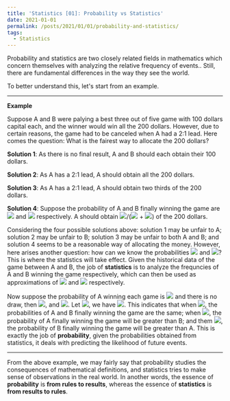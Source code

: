 ```yaml
---
title: 'Statistics [01]: Probability vs Statistics'
date: 2021-01-01
permalink: /posts/2021/01/01/probability-and-statistics/
tags:
  - Statistics
---
```


Probability and statistics are two closely related fields in mathematics which concern themselves with analyzing the relative frequency of events.. Still, there are fundamental differences in the way they see the world.

To better understand this, let's start from an example. 

---
__Example__

Suppose A and B were palying a best three out of five game with 100 dollars capital each, and the winner would win all the 200 dollars. However, due to certain reasons, the game had to be canceled when A had a 2:1 lead. Here comes the question: What is the fairest way to allocate the 200 dollars? 

__Solution 1__: As there is no final result, A and B should each obtain their 100 dollars.

__Solution 2__: As A has a 2:1 lead, A should obtain all the 200 dollars. 

__Solution 3__: As A has a 2:1 lead, A should obtain two thirds of the 200 dollars.

__Solution 4__: Suppose the probability of A and B finally winning the game are <img src="https://render.githubusercontent.com/render/math?math=p_1"> and <img src="https://render.githubusercontent.com/render/math?math=p_2"> respectively. A should obtain <img src="https://render.githubusercontent.com/render/math?math=p_1">/(<img src="https://render.githubusercontent.com/render/math?math=p_1"> + <img src="https://render.githubusercontent.com/render/math?math=p_2">) of the 200 dollars. 

Considering the four possible solutions above: solution 1 may be unfair to A; solution 2 may be unfair to B; solution 3 may be unfair to both A and B; and solution 4 seems to be a reasonable way of allocating the money. However, here arises another question: how can we know the probabilities <img src="https://render.githubusercontent.com/render/math?math=p_1"> and <img src="https://render.githubusercontent.com/render/math?math=p_2">? This is where the statistics will take effect. Given the historical data of the game between A and B, the job of __statistics__ is to analyze the frequncies of A and B winning the game respectively, which can then be used as approximations of <img src="https://render.githubusercontent.com/render/math?math=p_1"> and <img src="https://render.githubusercontent.com/render/math?math=p_2"> respectively. 

Now suppose the probability of A winning each game is <img src="https://render.githubusercontent.com/render/math?math=p"> and there is no draw, then <img src="https://render.githubusercontent.com/render/math?math=p_1 = 1 - (1 - p)^2 = 2p - p^2">, and <img src="https://render.githubusercontent.com/render/math?math=p_2 = (1 - p)^2">. Let <img src="https://render.githubusercontent.com/render/math?math=p_1 = p_2">, we have <img src="https://render.githubusercontent.com/render/math?math=p = 1 - \sqrt2/2">. This indicates that when <img src="https://render.githubusercontent.com/render/math?math=p = 1 - \sqrt2/2">, the probabilities of A and B finally winning the game are the same; when <img src="https://render.githubusercontent.com/render/math?math=p > 1 - \sqrt2/2">, the probability of A finally winning the game will be greater than B; and them <img src="https://render.githubusercontent.com/render/math?math=p < 1 - \sqrt2/2">, the probability of B finally winning the game will be greater than A. This is exactly the job of __probability__, given the probabilities obtained from statistics, it deals with predicting the likelihood of future events. 

---
From the above example, we may fairly say that probability studies the consequences of mathematical definitions, and statistics tries to make sense of observations in the real world. In another words, the essence of __probability__ is __from rules to results__, whereas the essence of __statistics__ is __from results to rules__. 
